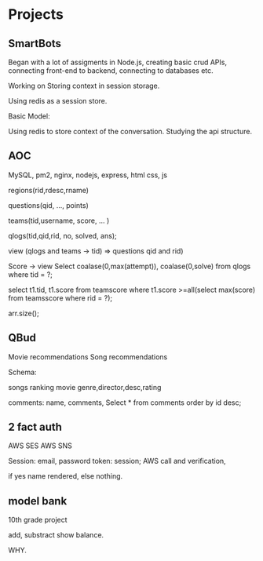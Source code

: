# Projects

## SmartBots

Began with a lot of assigments in Node.js, creating basic crud APIs, connecting front-end to backend, connecting to databases etc.

Working on Storing context in session storage.

Using redis as a session store.

Basic Model:

Using redis to store context of the conversation.
Studying the api structure.

## AOC

MySQL, pm2, nginx, nodejs, express, html css, js

regions(rid,rdesc,rname)

questions(qid, ..., points)

teams(tid,username, score, ... )

qlogs(tid,qid,rid, no, solved, ans);

view (qlogs and teams -> tid) => questions qid and rid)

Score -> view
Select coalase(0,max(attempt)), coalase(0,solve) from qlogs where tid = ?;

select t1.tid, t1.score from teamscore where t1.score >=all(select max(score) from teamsscore where rid = ?);

arr.size();

## QBud

Movie recommendations
Song recommendations

Schema: 

songs ranking
movie genre,director,desc,rating

comments: name, comments,
Select * from comments order by id desc;

## 2 fact auth
AWS SES
AWS SNS

Session: email, password
token: session;
AWS call and verification,

if yes name rendered, else nothing.

## model bank

10th grade project

add, substract show balance.

WHY.

